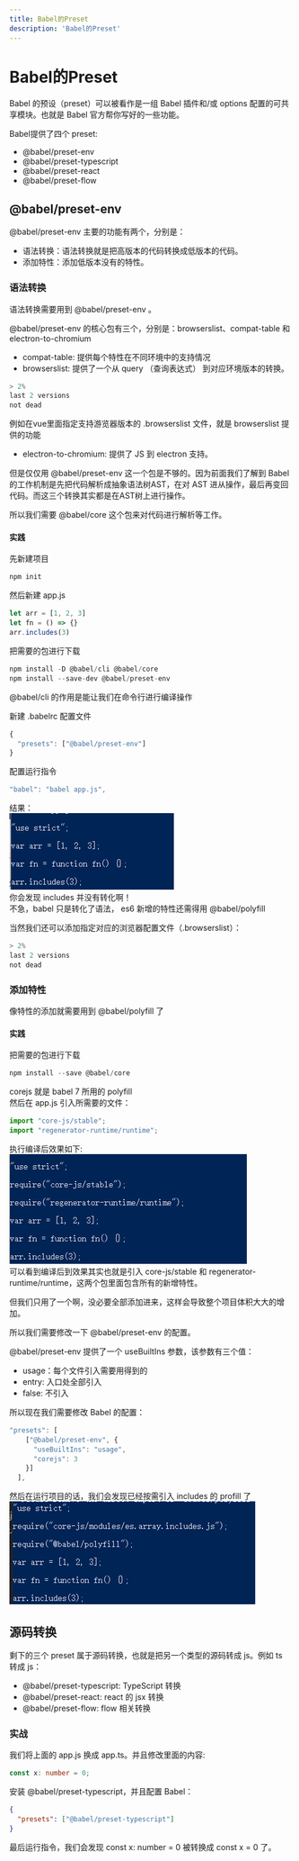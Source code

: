 ```yaml
---
title: Babel的Preset
description: 'Babel的Preset'
---
```

# Babel的Preset
Babel 的预设（preset）可以被看作是一组 Babel 插件和/或 options 配置的可共享模块。也就是 Babel 官方帮你写好的一些功能。  

Babel提供了四个 preset:  
* @babel/preset-env
* @babel/preset-typescript
* @babel/preset-react
* @babel/preset-flow

## @babel/preset-env
@babel/preset-env 主要的功能有两个，分别是：
* 语法转换：语法转换就是把高版本的代码转换成低版本的代码。  
* 添加特性：添加低版本没有的特性。

### 语法转换
语法转换需要用到 @babel/preset-env 。  

@babel/preset-env 的核心包有三个，分别是：browserslist、compat-table 和 electron-to-chromium  

* compat-table: 提供每个特性在不同环境中的支持情况  
* browserslist: 提供了一个从 query （查询表达式） 到对应环境版本的转换。
```js
> 2%
last 2 versions
not dead
```
例如在vue里面指定支持游览器版本的 .browserslist 文件，就是 browserslist 提供的功能  
* electron-to-chromium: 提供了 JS 到 electron 支持。

但是仅仅用 @babel/preset-env 这一个包是不够的。因为前面我们了解到 Babel 的工作机制是先把代码解析成抽象语法树AST，在对 AST 进从操作，最后再变回代码。而这三个转换其实都是在AST树上进行操作。  

所以我们需要 @babel/core 这个包来对代码进行解析等工作。

#### 实践
先新建项目
```js
npm init
```
然后新建 app.js 
```js
let arr = [1, 2, 3]
let fn = () => {}
arr.includes(3)
```
把需要的包进行下载
```js
npm install -D @babel/cli @babel/core
npm install --save-dev @babel/preset-env
```
@babel/cli 的作用是能让我们在命令行进行编译操作 

新建 .babelrc 配置文件
```js
{
  "presets": ["@babel/preset-env"]
}
```
配置运行指令
```js
"babel": "babel app.js",
```
结果：  
![webpack](../../assets/babel/preset_01.png)  
你会发现 includes 并没有转化啊！  
不急，babel 只是转化了语法， es6 新增的特性还需得用 @babel/polyfill

当然我们还可以添加指定对应的浏览器配置文件（.browserslist）：
```js
> 2%
last 2 versions
not dead
```

### 添加特性
像特性的添加就需要用到  @babel/polyfill 了  

#### 实践
把需要的包进行下载
```js
npm install --save @babel/core
```
corejs 就是 babel 7 所用的 polyfill  
然后在 app.js 引入所需要的文件：
```js
import "core-js/stable";
import "regenerator-runtime/runtime";
```

执行编译后效果如下:  
![webpack](../../assets/babel/preset_02.png)  
可以看到编译后到效果其实也就是引入 core-js/stable 和 regenerator-runtime/runtime，这两个包里面包含所有的新增特性。  

但我们只用了一个啊，没必要全部添加进来，这样会导致整个项目体积大大的增加。  

所以我们需要修改一下 @babel/preset-env 的配置。  

@babel/preset-env 提供了一个 useBuiltIns 参数，该参数有三个值：
* usage：每个文件引入需要用得到的
* entry: 入口处全部引入
* false: 不引入

所以现在我们需要修改 Babel 的配置：
```js
"presets": [
    ["@babel/preset-env", {
      "useBuiltIns": "usage",
      "corejs": 3
    }]
  ],
```
然后在运行项目的话，我们会发现已经按需引入 includes 的 profill 了   
![webpack](../../assets/babel/preset_03.png) 


## 源码转换
剩下的三个 preset 属于源码转换，也就是把另一个类型的源码转成 js。例如 ts 转成 js：
* @babel/preset-typescript: TypeScript 转换
* @babel/preset-react: react 的 jsx 转换
* @babel/preset-flow: flow 相关转换

### 实战
我们将上面的 app.js 换成 app.ts。并且修改里面的内容:
```ts
const x: number = 0;
```
安装 @babel/preset-typescript，并且配置 Babel：
```json
{
  "presets": ["@babel/preset-typescript"]
}
```
最后运行指令，我们会发现 const x: number = 0 被转换成 const x = 0 了。